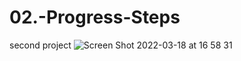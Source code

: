 # 02.-Progress-Steps
 second project
![Screen Shot 2022-03-18 at 16 58 31](https://user-images.githubusercontent.com/66386522/159095112-9daf23ee-7368-4c98-9d92-c32c2eec8a66.png)
